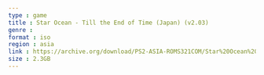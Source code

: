 ```yaml
---
type : game
title : Star Ocean - Till the End of Time (Japan) (v2.03)
genre : 
format : iso
region : asia
link : https://archive.org/download/PS2-ASIA-ROMS321COM/Star%20Ocean%20-%20Till%20the%20End%20of%20Time%20%28Japan%29%20%28v2.03%29.7z
size : 2.3GB
---
```

